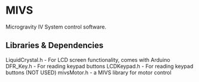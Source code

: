 MIVS
====

Microgravity IV System control software.



Libraries & Dependencies
------------------------
LiquidCrystal.h     - For LCD screen functionality, comes with Arduino
DFR_Key.h           - For reading keypad buttons
LCDKeypad.h         - For reading keypad buttons (NOT USED)
mivsMotor.h         - a MIVS library for motor control

